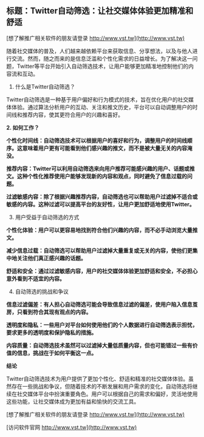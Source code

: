 ## **标题：Twitter自动筛选：让社交媒体体验更加精准和舒适**

[想了解推广相关软件的朋友请登录 http://www.vst.tw](http://www.vst.tw)

随着社交媒体的普及，人们越来越依赖平台来获取信息、分享想法，以及与他人进行交流。然而，随之而来的是信息泛滥和个性化需求的日益增长。为了解决这一问题，Twitter等平台开始引入自动筛选技术，让用户能够更加精准地控制他们的内容流和互动。

1. 什么是Twitter自动筛选？

Twitter自动筛选是一种基于用户偏好和行为模式的技术，旨在优化用户的社交媒体体验。通过算法分析用户的互动、关注和推文历史，平台可以自动调整用户的时间线和推荐内容，使其更符合用户的兴趣和喜好。

**2. 如何工作？**

**个性化时间线：自动筛选技术可以根据用户的喜好和行为，调整用户的时间线顺序。这意味着用户更有可能看到他们感兴趣的推文，而不是被大量无关的内容淹没。**

**推荐内容：Twitter可以利用自动筛选来向用户推荐可能感兴趣的用户、话题或推文。这种个性化推荐使用户能够发现新的内容和观点，同时避免了信息过载的问题。**

**过滤敏感内容：除了根据兴趣推荐内容，自动筛选也可以帮助用户过滤掉不适合或敏感的内容。这种过滤可以提高平台的友好性，让用户更加舒适地使用Twitter。**

3. 用户受益于自动筛选的方式

**个性化体验：用户可以更容易地找到符合他们兴趣的内容，而不必手动浏览大量推文。**

**减少信息过载：自动筛选可以帮助用户过滤掉大量重复或无关的内容，使他们更集中地关注他们真正感兴趣的话题。**

**舒适和安全：通过过滤敏感内容，用户的社交媒体体验更加舒适和安全，不必担心意外看到不适宜的内容。**

4. 自动筛选的挑战和争议

**信息过滤偏差：有人担心自动筛选可能会导致信息过滤的偏差，使用户陷入信息茧房，只看到符合其现有观点的内容。**

**透明度和隐私：一些用户对平台如何使用他们的个人数据进行自动筛选表示担忧，要求更多的透明度和保护隐私的措施。**

**内容质量：自动筛选技术虽然可以过滤掉大量低质量内容，但也可能错过一些有价值的信息，挑战在于如何平衡这一点。**

**结论**

Twitter自动筛选技术为用户提供了更加个性化、舒适和精准的社交媒体体验。虽然存在一些挑战和争议，但随着技术的不断发展和用户需求的变化，自动筛选将继续在社交媒体平台中扮演重要角色。用户可以根据自己的需求和偏好，灵活地使用这些功能，让社交媒体成为更加有益和愉快的交流工具。

[想了解推广相关软件的朋友请登录 http://www.vst.tw](http://www.vst.tw)


[访问软件官网 http://www.vst.tw](http://www.vst.tw)

